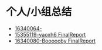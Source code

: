 # 个人/小组总结

- [16340064-]()
- [15355119-yaoxh6 FinalReport]()
- [16340080-Boooooby FinalReport](https://swsad.github.io/Dashboard/x5-final-report/16340080_Boooooby_FinalReport)


